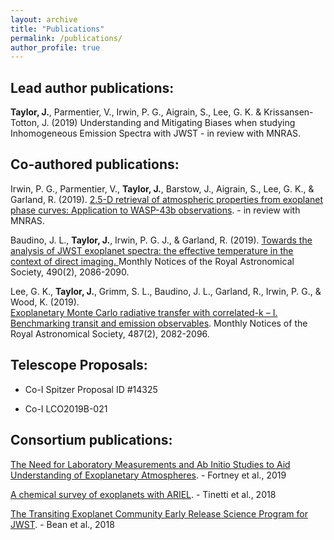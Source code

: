```yaml
---
layout: archive
title: "Publications"
permalink: /publications/
author_profile: true
---
```


## Lead author publications:
**Taylor, J.**, Parmentier, V., Irwin, P. G., Aigrain, S., Lee, G. K. & Krissansen-Totton, J. (2019) Understanding and Mitigating Biases when studying Inhomogeneous Emission Spectra with JWST - in review with MNRAS.

## Co-authored publications:

Irwin, P. G., Parmentier, V., **Taylor, J.**, Barstow, J., Aigrain, S., Lee, G. K., & Garland, R. (2019). <a href="http://arxiv.org/abs/1909.03233v1">2.5-D retrieval of atmospheric properties from exoplanet phase curves: Application to WASP-43b observations</a>. - in review with MNRAS. 

Baudino, J. L., **Taylor, J.**, Irwin, P. G. J., & Garland, R. (2019). <a href="https://doi.org/10.1093/mnras/stz2764"> Towards the analysis of JWST exoplanet spectra: the effective temperature in the context of direct imaging. </a> Monthly Notices of the Royal Astronomical Society, 490(2), 2086-2090.

Lee, G. K., **Taylor, J.**, Grimm, S. L., Baudino, J. L., Garland, R., Irwin, P. G., & Wood, K. (2019).  
<a href="https://academic.oup.com/mnras/article-abstract/487/2/2082/5497934?redirectedFrom=fulltext">Exoplanetary Monte Carlo radiative transfer with correlated-k – I. Benchmarking transit and emission observables</a>. Monthly Notices of the Royal Astronomical Society, 487(2), 2082-2096.

## Telescope Proposals:
- Co-I Spitzer Proposal ID #14325

- Co-I LCO2019B-021

## Consortium publications:

<a href="http://arxiv.org/abs/1905.07064v1">The Need for Laboratory Measurements and Ab Initio Studies to Aid Understanding of Exoplanetary Atmospheres</a>. - Fortney et al., 2019

<a href="https://doi.org/10.1007/s10686-018-9598-x">A chemical survey of exoplanets with ARIEL</a>. - Tinetti et al., 2018

<a href="https://doi.org/10.1088/1538-3873/aadbf3">The Transiting Exoplanet Community Early Release Science Program for JWST</a>. - Bean et al., 2018
